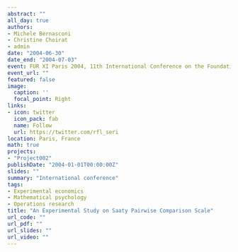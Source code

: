 ```yaml
---
abstract: ""
all_day: true
authors:
- Michele Bernasconi
- Christine Choirat
- admin
date: "2004-06-30"
date_end: "2004-07-03"
event: FUR XI Paris 2004, 11th International Conference on the Foundations and Applications of Utility, Risk and Decision Theory
event_url: ""
featured: false
image:
  caption: ''
  focal_point: Right
links:
- icon: twitter
  icon_pack: fab
  name: Follow
  url: https://twitter.com/rfl_seri
location: Paris, France
math: true
projects:
- "Project002"
publishDate: "2004-01-01T00:00:00Z"
slides: ""
summary: "International conference"
tags:
- Experimental economics
- Mathematical psychology
- Operations research
title: "An Experimental Study on Saaty Pairwise Comparison Scale"
url_code: ""
url_pdf: ""
url_slides: ""
url_video: ""
---
```

